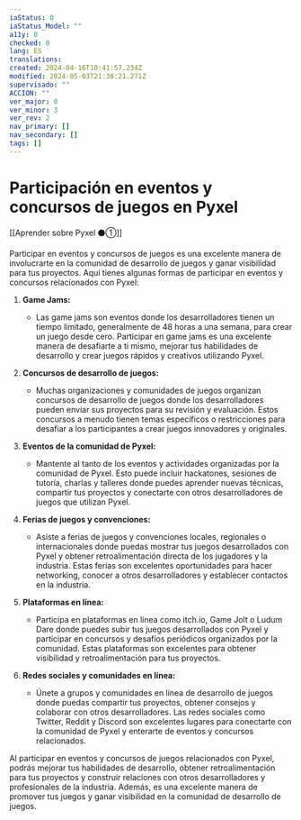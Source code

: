 ```yaml
---
iaStatus: 0
iaStatus_Model: ""
a11y: 0
checked: 0
lang: ES
translations: 
created: 2024-04-16T10:41:57.234Z
modified: 2024-05-03T21:38:21.271Z
supervisado: ""
ACCION: ""
ver_major: 0
ver_minor: 3
ver_rev: 2
nav_primary: []
nav_secondary: []
tags: []
---
```

# Participación en eventos y concursos de juegos en Pyxel

[[Aprender sobre Pyxel  ⚫①]]

Participar en eventos y concursos de juegos es una excelente manera de involucrarte en la comunidad de desarrollo de juegos y ganar visibilidad para tus proyectos. Aquí tienes algunas formas de participar en eventos y concursos relacionados con Pyxel:

1. **Game Jams:**
   - Las game jams son eventos donde los desarrolladores tienen un tiempo limitado, generalmente de 48 horas a una semana, para crear un juego desde cero. Participar en game jams es una excelente manera de desafiarte a ti mismo, mejorar tus habilidades de desarrollo y crear juegos rápidos y creativos utilizando Pyxel.

2. **Concursos de desarrollo de juegos:**
   - Muchas organizaciones y comunidades de juegos organizan concursos de desarrollo de juegos donde los desarrolladores pueden enviar sus proyectos para su revisión y evaluación. Estos concursos a menudo tienen temas específicos o restricciones para desafiar a los participantes a crear juegos innovadores y originales.

3. **Eventos de la comunidad de Pyxel:**
   - Mantente al tanto de los eventos y actividades organizadas por la comunidad de Pyxel. Esto puede incluir hackatones, sesiones de tutoría, charlas y talleres donde puedes aprender nuevas técnicas, compartir tus proyectos y conectarte con otros desarrolladores de juegos que utilizan Pyxel.

4. **Ferias de juegos y convenciones:**
   - Asiste a ferias de juegos y convenciones locales, regionales o internacionales donde puedas mostrar tus juegos desarrollados con Pyxel y obtener retroalimentación directa de los jugadores y la industria. Estas ferias son excelentes oportunidades para hacer networking, conocer a otros desarrolladores y establecer contactos en la industria.

5. **Plataformas en línea:**
   - Participa en plataformas en línea como itch.io, Game Jolt o Ludum Dare donde puedes subir tus juegos desarrollados con Pyxel y participar en concursos y desafíos periódicos organizados por la comunidad. Estas plataformas son excelentes para obtener visibilidad y retroalimentación para tus proyectos.

6. **Redes sociales y comunidades en línea:**
   - Únete a grupos y comunidades en línea de desarrollo de juegos donde puedas compartir tus proyectos, obtener consejos y colaborar con otros desarrolladores. Las redes sociales como Twitter, Reddit y Discord son excelentes lugares para conectarte con la comunidad de Pyxel y enterarte de eventos y concursos relacionados.

Al participar en eventos y concursos de juegos relacionados con Pyxel, podrás mejorar tus habilidades de desarrollo, obtener retroalimentación para tus proyectos y construir relaciones con otros desarrolladores y profesionales de la industria. Además, es una excelente manera de promover tus juegos y ganar visibilidad en la comunidad de desarrollo de juegos.